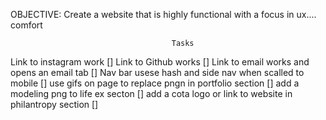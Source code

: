 OBJECTIVE: Create a website that is highly functional with a focus in ux.... comfort


                                        Tasks

Link to instagram work []
Link to Github works []
Link to email works and opens an email tab []
Nav bar usese hash and side nav when scalled to mobile []
use gifs on page to replace pngn in portfolio section []
add a modeling png to life ex secton []
add a cota logo or link to website in philantropy section []

